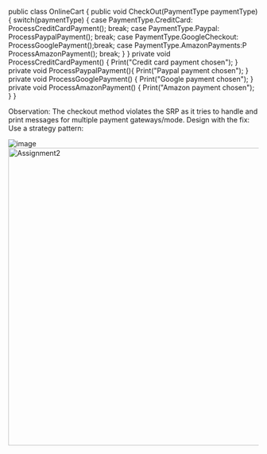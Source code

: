 public class OnlineCart
{
    public void CheckOut(PaymentType paymentType)
    {
        switch(paymentType)
        {
            case PaymentType.CreditCard:
                    ProcessCreditCardPayment();
                    break;
            case PaymentType.Paypal:
                    ProcessPaypalPayment();
                    break;
            case PaymentType.GoogleCheckout:
                    ProcessGooglePayment();break;
            case PaymentType.AmazonPayments:P
                    ProcessAmazonPayment();
                    break;
        }
    }
    private void ProcessCreditCardPayment()
    {
        Print("Credit card payment chosen");
    }
    private void ProcessPaypalPayment(){
        Print("Paypal payment chosen");
    }
    private void ProcessGooglePayment()
    {
        Print("Google payment chosen");
    }
    private void ProcessAmazonPayment()
    {
        Print("Amazon payment chosen");
    }
}

Observation: The checkout method violates the SRP as it tries to handle and print messages for multiple payment gateways/mode.
Design with the fix:  Use a strategy pattern:


![image](https://user-images.githubusercontent.com/109504231/179925888-0697188d-fdf2-42bc-a170-bc548771ec8f.png)
<img width="599" alt="Assignment2" src="https://user-images.githubusercontent.com/109504231/179925921-7f0b2680-dde2-43eb-b9eb-d4640585cb60.PNG">



